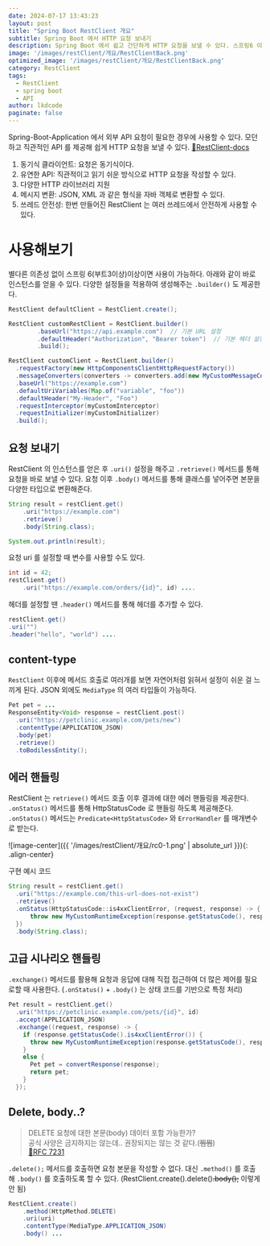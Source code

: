 ```yaml
---
date: 2024-07-17 13:43:23
layout: post
title: "Spring Boot RestClient 개요"
subtitle: Spring Boot 에서 HTTP 요청 보내기
description: Spring Boot 에서 쉽고 간단하게 HTTP 요청을 보낼 수 있다. 스프링6 이상에서 사용이 가능하다. 간단하게 알아본다!
image: '/images/restClient/개요/RestClientBack.png'
optimized_image: '/images/restClient/개요/RestClientBack.png'
category: RestClient
tags: 
  - RestClient
  - spring boot
  - API
author: lkdcode
paginate: false
---
```


Spring-Boot-Application 에서 외부 API 요청이 필요한 경우에 사용할 수 있다. 모던하고 직관적인 API 를 제공해 쉽게 HTTP 요청을 보낼 수 있다. [🔗RestClient-docs](https://docs.spring.io/spring-framework/reference/integration/rest-clients.html)  

1. 동기식 클라이언트: 요청은 동기식이다.  
2. 유연한 API: 직관적이고 읽기 쉬운 방식으로 HTTP 요청을 작성할 수 있다.  
3. 다양한 HTTP 라이브러리 지원  
4. 메시지 변환: JSON, XML 과 같은 형식을 자바 객체로 변환할 수 있다.  
5. 쓰레드 안전성: 한번 만들어진 RestClient 는 여러 쓰레드에서 안전하게 사용할 수 있다.  



# 사용해보기  
별다른 의존성 없이 스프링 6(부트3이상)이상이면 사용이 가능하다. 아래와 같이 바로 인스턴스를 얻을 수 있다. 다양한 설정들을 적용하여 생성해주는 `.builder()` 도 제공한다.  

```java
RestClient defaultClient = RestClient.create();

RestClient customRestClient = RestClient.builder()
        .baseUrl("https://api.example.com")  // 기본 URL 설정
        .defaultHeader("Authorization", "Bearer token")  // 기본 헤더 설정
        .build();

RestClient customClient = RestClient.builder()
  .requestFactory(new HttpComponentsClientHttpRequestFactory())
  .messageConverters(converters -> converters.add(new MyCustomMessageConverter()))
  .baseUrl("https://example.com")
  .defaultUriVariables(Map.of("variable", "foo"))
  .defaultHeader("My-Header", "Foo")
  .requestInterceptor(myCustomInterceptor)
  .requestInitializer(myCustomInitializer)
  .build();
```

## 요청 보내기  
RestClient 의 인스턴스를 얻은 후 `.uri()` 설정을 해주고 `.retrieve()` 메서드를 통해 요청을 바로 보낼 수 있다. 요청 이후 `.body()` 메서드를 통해 클래스를 넣어주면 본문을 다양한 타입으로 변환해준다.   

```java
String result = restClient.get() 
    .uri("https://example.com") 
    .retrieve() 
    .body(String.class); 

System.out.println(result); 
```

요청 uri 를 설정할 때 변수를 사용할 수도 있다.  

```java
int id = 42;
restClient.get()
	.uri("https://example.com/orders/{id}", id) ....
```

헤더를 설정할 땐 `.header()` 메서드를 통해 헤더를 추가할 수 있다.  

```java
restClient.get()
.uri("")
.header("hello", "world") ....
```

## content-type
`RestClient` 이후에 메서드 호출로 여러개를 보면 자연어처럼 읽혀서 설정이 쉬운 걸 느끼게 된다. JSON 외에도 `MediaType` 의 여러 타입들이 가능하다.  

```java
Pet pet = ...
ResponseEntity<Void> response = restClient.post()
  .uri("https://petclinic.example.com/pets/new")
  .contentType(APPLICATION_JSON)
  .body(pet)
  .retrieve()
  .toBodilessEntity();
```

## 에러 핸들링  

RestClient 는 `retrieve()` 메서드 호출 이후 결과에 대한 에러 핸들링을 제공한다. `.onStatus()` 메서드를 통해 HttpStatusCode 로 핸들링 하도록 제공해준다. `.onStatus()` 메서드는 `Predicate<HttpStatusCode>` 와 `ErrorHandler` 를 매개변수로 받는다.   

![image-center]({{ '/images/restClient/개요/rc0-1.png' | absolute_url }}){: .align-center}

구현 예시 코드  
```java
String result = restClient.get()
  .uri("https://example.com/this-url-does-not-exist")
  .retrieve()
  .onStatus(HttpStatusCode::is4xxClientError, (request, response) -> {
      throw new MyCustomRuntimeException(response.getStatusCode(), response.getHeaders())
  })
  .body(String.class);
```

## 고급 시나리오 핸들링  

`.exchange()` 메서드를 활용해 요청과 응답에 대해 직접 접근하여 더 많은 제어를 필요로할 때 사용한다. (`.onStatus()` + `.body()` 는 상태 코드를 기반으로 특정 처리)  

```java
Pet result = restClient.get()
  .uri("https://petclinic.example.com/pets/{id}", id)
  .accept(APPLICATION_JSON)
  .exchange((request, response) -> {
    if (response.getStatusCode().is4xxClientError()) {
      throw new MyCustomRuntimeException(response.getStatusCode(), response.getHeaders());
    }
    else {
      Pet pet = convertResponse(response);
      return pet;
    }
  });
```

## Delete, body..?

> DELETE 요청에 대한 본문(body) 데이터 포함 가능한가?  
> 공식 사양은 금지하지는 않는데.. 권장되지는 않는 것 같다.(~~찜찜~~)  
> [🔗RFC 7231](https://www.rfc-editor.org/rfc/rfc7231#section-4.3.5)  

`.delete();` 메서드를 호출하면 요청 본문을 작성할 수 없다. 대신 `.method()` 를 호출해 `.body()` 를 호출하도록 할 수 있다. (RestClient.create().delete()~~.body();~~ 이렇게 안 됨)  

```java
RestClient.create()  
    .method(HttpMethod.DELETE)  
    .uri(uri)  
    .contentType(MediaType.APPLICATION_JSON)  
    .body() ...
```

